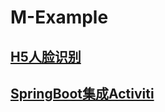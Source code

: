 # M-Example

## [H5人脸识别](h5-frs/README.md)

## [SpringBoot集成Activiti](activiti-springboot/README.md)
